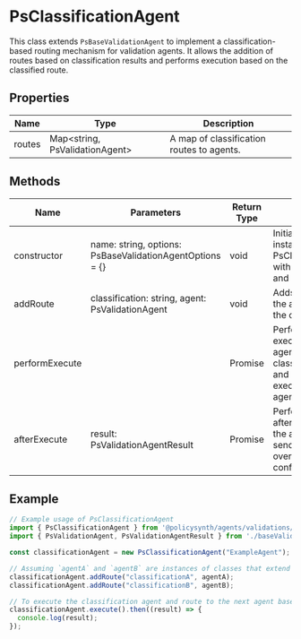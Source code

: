 # PsClassificationAgent

This class extends `PsBaseValidationAgent` to implement a classification-based routing mechanism for validation agents. It allows the addition of routes based on classification results and performs execution based on the classified route.

## Properties

| Name    | Type                                      | Description                                   |
|---------|-------------------------------------------|-----------------------------------------------|
| routes  | Map<string, PsValidationAgent>            | A map of classification routes to agents.     |

## Methods

| Name            | Parameters                                 | Return Type                     | Description                                                                 |
|-----------------|--------------------------------------------|---------------------------------|-----------------------------------------------------------------------------|
| constructor     | name: string, options: PsBaseValidationAgentOptions = {} | void                            | Initializes a new instance of the PsClassificationAgent with the given name and options. |
| addRoute        | classification: string, agent: PsValidationAgent | void                            | Adds a new route to the agent based on the classification.                   |
| performExecute  |                                            | Promise<PsValidationAgentResult> | Performs the execution of the agent based on the classification result and routes the execution to the next agent. |
| afterExecute    | result: PsValidationAgentResult           | Promise<void>                   | Performs actions after the execution of the agent, such as sending a message over WebSocket if configured. |

## Example

```javascript
// Example usage of PsClassificationAgent
import { PsClassificationAgent } from '@policysynth/agents/validations/classificationAgent.js';
import { PsValidationAgent, PsValidationAgentResult } from './baseValidationAgent.js'; // Assuming these are defined elsewhere

const classificationAgent = new PsClassificationAgent("ExampleAgent");

// Assuming `agentA` and `agentB` are instances of classes that extend PsValidationAgent
classificationAgent.addRoute("classificationA", agentA);
classificationAgent.addRoute("classificationB", agentB);

// To execute the classification agent and route to the next agent based on classification
classificationAgent.execute().then((result) => {
  console.log(result);
});
```